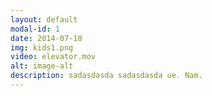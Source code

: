 ```yaml
---
layout: default
modal-id: 1
date: 2014-07-18
img: kids1.png
video: elevator.mov
alt: image-alt
description: sadasdasda sadasdasda ue. Nam.
---
```

